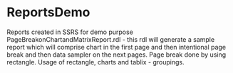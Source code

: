 # ReportsDemo
Reports created in SSRS for demo purpose
PageBreakonChartandMatrixReport.rdl - this rdl will generate a sample report which will comprise chart in the first page and then intentional page break and then data sampler on the next pages. Page break done by using rectangle. Usage of rectangle, charts and tablix - groupings.
